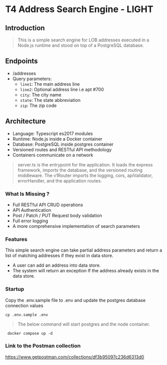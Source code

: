 # T4 Address Search Engine - LIGHT 

## Introduction
> This is a simple search engine for LOB addresses executed in a Node.js runtime
> and stood on top of a PostgreSQL database.

## Endpoints
- /addresses
- Query parameters:
    - `line1`: The main address line
    - `line2`: Optional address line i.e apt #700
    - `city`: The city name
    - `state`: The state abbreviation
    - `zip`: The zip code

## Architecture
- Language: Typescript es2017 modules
- Runtime: Node.js inside a Docker container
- Database: PostgreSQL inside postgres container
- Versioned routes and RESTful API methodology
- Containers communicate on a network

>server.ts is the entrypoint for the application. It loads the express framework, imports the database, and the versioned routing middleware.
>The v1Router imports the logging, cors, apiValidator, errorHandler, and the application routes.

### What Is Missing ?
- Full RESTful API CRUD operations
- API Authentication
- Post / Patch / PUT Request body validation
- Full error logging
- A more comprehensive implementation of search parameters

### Features
This simple search engine can take partial address parameters and return a list of matching addresses if they exist in data store.
- A user can add an address into data store.  
- The system will return an exception If the address already exists in the data store.

### Startup
Copy the .env.sample file to .env and update the postgres database connection values
```terminal
cp .env.sample .env
```

>The below command will start postgres and the node container.
```terminal
 docker compose up -d
```

### Link to the Postman collection
https://www.getpostman.com/collections/df3b95097c236d6313d0
